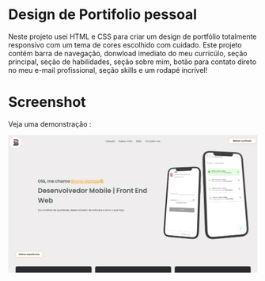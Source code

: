 # Design de Portifolio pessoal

Neste projeto usei HTML e CSS para criar um design de portfólio totalmente responsivo com um tema de cores escolhido com cuidado. Este projeto contém barra de navegação, donwload imediato do meu curricúlo, seção principal, seção de habilidades, seção sobre mim, botão para contato direto no meu e-mail profissional, seção skills e um rodapé incrível!


# Screenshot
Veja uma demonstração :

![screenshot](screenshot.png)